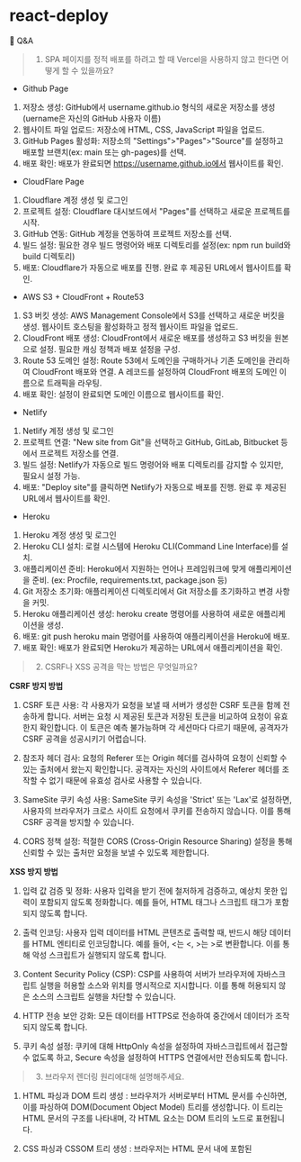 # react-deploy


🚀 Q&A


> 1. SPA 페이지를 정적 배포를 하려고 할 때 Vercel을 사용하지 않고 한다면 어떻게 할 수 있을까요?


- Github Page

1. 저장소 생성: GitHub에서 username.github.io 형식의 새로운 저장소를 생성(uername은 자신의 GitHub 사용자 이름)
2. 웹사이트 파일 업로드: 저장소에 HTML, CSS, JavaScript 파일을 업로드.
3. GitHub Pages 활성화: 저장소의 "Settings">"Pages">"Source"를 설정하고 배포할 브랜치(ex: main 또는 gh-pages)를 선택.
4. 배포 확인: 배포가 완료되면 https://username.github.io에서 웹사이트를 확인.


- CloudFlare Page

1. Cloudflare 계정 생성 및 로그인
2. 프로젝트 설정: Cloudflare 대시보드에서 "Pages"를 선택하고 새로운 프로젝트를 시작.
3. GitHub 연동: GitHub 계정을 연동하여 프로젝트 저장소를 선택.
4. 빌드 설정: 필요한 경우 빌드 명령어와 배포 디렉토리를 설정(ex: npm run build와 build 디렉토리)
5. 배포: Cloudflare가 자동으로 배포를 진행. 완료 후 제공된 URL에서 웹사이트를 확인.


- AWS S3 + CloudFront + Route53

1. S3 버킷 생성: AWS Management Console에서 S3를 선택하고 새로운 버킷을 생성. 웹사이트 호스팅을 활성화하고 정적 웹사이트 파일을 업로드.
2. CloudFront 배포 생성: CloudFront에서 새로운 배포를 생성하고 S3 버킷을 원본으로 설정. 필요한 캐싱 정책과 배포 설정을 구성.
3. Route 53 도메인 설정: Route 53에서 도메인을 구매하거나 기존 도메인을 관리하여 CloudFront 배포와 연결. A 레코드를 설정하여 CloudFront 배포의 도메인 이름으로 트래픽을 라우팅.
4. 배포 확인: 설정이 완료되면 도메인 이름으로 웹사이트를 확인.


- Netlify

1. Netlify 계정 생성 및 로그인
2. 프로젝트 연결: "New site from Git"을 선택하고 GitHub, GitLab, Bitbucket 등에서 프로젝트 저장소를 연결.
3. 빌드 설정: Netlify가 자동으로 빌드 명령어와 배포 디렉토리를 감지할 수 있지만, 필요시 설정 가능.
4. 배포: "Deploy site"를 클릭하면 Netlify가 자동으로 배포를 진행. 완료 후 제공된 URL에서 웹사이트를 확인.


- Heroku

1. Heroku 계정 생성 및 로그인
2. Heroku CLI 설치: 로컬 시스템에 Heroku CLI(Command Line Interface)를 설치.
3. 애플리케이션 준비: Heroku에서 지원하는 언어나 프레임워크에 맞게 애플리케이션을 준비. (ex: Procfile, requirements.txt, package.json 등)
4. Git 저장소 초기화: 애플리케이션 디렉토리에서 Git 저장소를 초기화하고 변경 사항을 커밋.
5. Heroku 애플리케이션 생성: heroku create 명령어를 사용하여 새로운 애플리케이션을 생성.
6. 배포: git push heroku main 명령어를 사용하여 애플리케이션을 Heroku에 배포.
7. 배포 확인: 배포가 완료되면 Heroku가 제공하는 URL에서 애플리케이션을 확인.


> 2. CSRF나 XSS 공격을 막는 방법은 무엇일까요?


**CSRF 방지 방법**


1. CSRF 토큰 사용: 각 사용자가 요청을 보낼 때 서버가 생성한 CSRF 토큰을 함께 전송하게 합니다. 서버는 요청 시 제공된 토큰과 저장된 토큰을 비교하여 요청이 유효한지 확인합니다. 이 토큰은 예측 불가능하며 각 세션마다 다르기 때문에, 공격자가 CSRF 공격을 성공시키기 어렵습니다.


2. 참조자 헤더 검사: 요청의 Referer 또는 Origin 헤더를 검사하여 요청이 신뢰할 수 있는 출처에서 왔는지 확인합니다. 공격자는 자신의 사이트에서 Referer 헤더를 조작할 수 없기 때문에 유효성 검사로 사용할 수 있습니다.


3. SameSite 쿠키 속성 사용: SameSite 쿠키 속성을 'Strict' 또는 'Lax'로 설정하면, 사용자의 브라우저가 크로스 사이트 요청에서 쿠키를 전송하지 않습니다. 이를 통해 CSRF 공격을 방지할 수 있습니다.


4. CORS 정책 설정: 적절한 CORS (Cross-Origin Resource Sharing) 설정을 통해 신뢰할 수 있는 출처만 요청을 보낼 수 있도록 제한합니다.


**XSS 방지 방법**


1. 입력 값 검증 및 정화: 사용자 입력을 받기 전에 철저하게 검증하고, 예상치 못한 입력이 포함되지 않도록 정화합니다. 예를 들어, HTML 태그나 스크립트 태그가 포함되지 않도록 합니다.


2. 출력 인코딩: 사용자 입력 데이터를 HTML 콘텐츠로 출력할 때, 반드시 해당 데이터를 HTML 엔티티로 인코딩합니다. 예를 들어, <는 &lt;, >는 &gt;로 변환합니다. 이를 통해 악성 스크립트가 실행되지 않도록 합니다.


3. Content Security Policy (CSP): CSP를 사용하여 서버가 브라우저에 자바스크립트 실행을 허용할 소스와 위치를 명시적으로 지시합니다. 이를 통해 허용되지 않은 소스의 스크립트 실행을 차단할 수 있습니다.


4. HTTP 전송 보안 강화: 모든 데이터를 HTTPS로 전송하여 중간에서 데이터가 조작되지 않도록 합니다.


5. 쿠키 속성 설정: 쿠키에 대해 HttpOnly 속성을 설정하여 자바스크립트에서 접근할 수 없도록 하고, Secure 속성을 설정하여 HTTPS 연결에서만 전송되도록 합니다.


> 3. 브라우저 렌더링 원리에대해 설명해주세요.


1. HTML 파싱과 DOM 트리 생성 : 브라우저가 서버로부터 HTML 문서를 수신하면, 이를 파싱하여 DOM(Document Object Model) 트리를 생성합니다. 이 트리는 HTML 문서의 구조를 나타내며, 각 HTML 요소는 DOM 트리의 노드로 표현됩니다.


2. CSS 파싱과 CSSOM 트리 생성 : 브라우저는 HTML 문서 내에 포함된 <style> 태그나 외부 링크된 CSS 파일을 파싱하여 CSSOM(CSS Object Model) 트리를 생성합니다. CSSOM 트리는 CSS 규칙을 포함하며, 각 규칙은 선택자와 스타일 속성으로 이루어져 있습니다.


3. 렌더 트리 생성 : 브라우저는 DOM 트리와 CSSOM 트리를 결합하여 렌더 트리를 생성합니다. 렌더 트리는 화면에 표시되어야 하는 모든 노드와 해당 스타일 정보를 포함합니다. DOM 트리의 일부 요소, 예를 들어 <head> 태그나 display: none 스타일이 적용된 요소들은 렌더 트리에서 제외됩니다.


4. 레이아웃 계산 (Reflow) : 렌더 트리가 생성되면 브라우저는 각 렌더 트리 노드의 크기와 위치를 계산합니다. 이 과정을 레이아웃 또는 리플로우(Reflow) 라고 합니다. 여기서는 뷰포트의 크기와 각 요소의 스타일 규칙을 고려하여 요소들이 화면에 어떻게 배치될지 결정합니다.


5. 페인팅 (Painting) : 레이아웃 계산이 완료되면 브라우저는 각 렌더 트리 노드를 화면에 그립니다. 이 과정은 페인팅이라고 하며, 여기서 요소의 색상, 그림자, 테두리 등 스타일이 적용됩니다. 이 과정은 레스터화라고도 불리며, 픽셀 데이터를 생성하여 화면에 표시합니다.


6. 컴포지팅 (Compositing) : 페인팅 단계 이후, 브라우저는 여러 레이어로 분리된 요소들을 하나의 화면 이미지로 합치는 컴포지팅 단계를 수행합니다. 레이어를 사용하면 브라우저는 페이지의 일부분만 업데이트해야 하는 경우 전체 페이지를 다시 렌더링하지 않고, 특정 레이어만 다시 그려 성능을 최적화할 수 있습니다.
